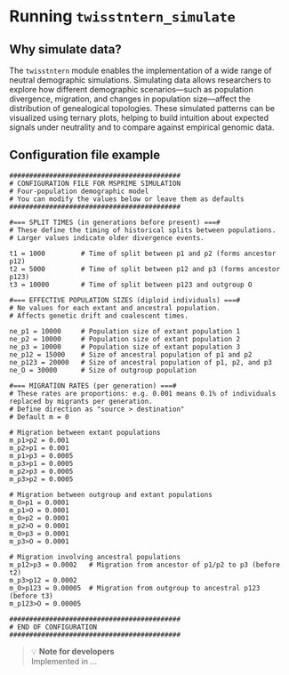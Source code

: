 # Running `twisstntern_simulate`

## Why simulate data?
The `twisstntern` module enables the implementation of a wide range of neutral demographic simulations. Simulating data allows researchers to explore how different demographic scenarios—such as population divergence, migration, and changes in population size—affect the distribution of genealogical topologies. These simulated patterns can be visualized using ternary plots, helping to build intuition about expected signals under neutrality and to compare against empirical genomic data.

## Configuration file example


```
###########################################
# CONFIGURATION FILE FOR MSPRIME SIMULATION
# Four-population demographic model
# You can modify the values below or leave them as defaults
###########################################

#=== SPLIT TIMES (in generations before present) ===#
# These define the timing of historical splits between populations.
# Larger values indicate older divergence events.

t1 = 1000         # Time of split between p1 and p2 (forms ancestor p12)
t2 = 5000         # Time of split between p12 and p3 (forms ancestor p123)
t3 = 10000        # Time of split between p123 and outgroup O

#=== EFFECTIVE POPULATION SIZES (diploid individuals) ===#
# Ne values for each extant and ancestral population.
# Affects genetic drift and coalescent times.

ne_p1 = 10000     # Population size of extant population 1
ne_p2 = 10000     # Population size of extant population 2
ne_p3 = 10000     # Population size of extant population 3
ne_p12 = 15000    # Size of ancestral population of p1 and p2
ne_p123 = 20000   # Size of ancestral population of p1, p2, and p3
ne_O = 30000      # Size of outgroup population

#=== MIGRATION RATES (per generation) ===#
# These rates are proportions: e.g. 0.001 means 0.1% of individuals replaced by migrants per generation.
# Define direction as "source > destination"
# Default m = 0

# Migration between extant populations
m_p1>p2 = 0.001
m_p2>p1 = 0.001
m_p1>p3 = 0.0005
m_p3>p1 = 0.0005
m_p2>p3 = 0.0005
m_p3>p2 = 0.0005

# Migration between outgroup and extant populations
m_O>p1 = 0.0001
m_p1>O = 0.0001
m_O>p2 = 0.0001
m_p2>O = 0.0001
m_O>p3 = 0.0001
m_p3>O = 0.0001

# Migration involving ancestral populations
m_p12>p3 = 0.0002   # Migration from ancestor of p1/p2 to p3 (before t2)
m_p3>p12 = 0.0002
m_O>p123 = 0.00005  # Migration from outgroup to ancestral p123 (before t3)
m_p123>O = 0.00005

###########################################
# END OF CONFIGURATION
###########################################

```


> 💡 **Note for developers**  
> Implemented in ...